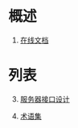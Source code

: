 # 概述

1. [在线文档](https://kgrwvb.axshare.com/?g=4)

# 列表

3. [服务器接口设计](03.服务器接口/ReadMe.md)

5. [术语集](05.术语集/ReadMe.md)